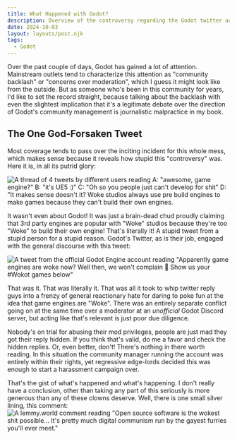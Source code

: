 ```yaml
---
title: What Happened with Godot?
description: Overview of the controversy regarding the Godot twitter account going "woke"
date: 2024-10-03
layout: layouts/post.njk
tags:
  - Godot
---
```

Over the past couple of days, Godot has gained a lot of attention. Mainstream outlets tend to characterize this attention as "community backlash" or "concerns over moderation", which I guess it might look like from the outside. But as someone who's been in this community for years, I'd like to set the record straight, because talking about the backlash with even the slightest implication that it's a legitimate debate over the direction of Godot's community management is journalistic malpractice in my book.

## The One God-Forsaken Tweet

Most coverage tends to pass over the inciting incident for this whole mess, which makes sense because it reveals how stupid this "controversy" was. Here it is, in all its putrid glory:

![A thread of 4 tweets by different users reading A: "awesome, game engine?" B: "it's UE5 :)" C: "Oh so you people just can't develop for shit" D: "It makes sense doesn't it? Woke studios always use pre build engines to make games because they can't build their own engines.](/img/GYfLkqVXgAAR-lT.jpg)

It wasn't even about Godot! It was just a brain-dead chud proudly claiming that 3rd party engines are popular with "Woke" studios because they're too "Woke" to build their own engine! That's literally it! A stupid tweet from a stupid person for a stupid reason. Godot's Twitter, as is their job, engaged with the general discourse with this tweet: 

![A tweet from the official Godot Engine account reading "Apparently game engines are woke now? Well then, we won't complain :rainbow: Show us your #Wokot games below"](/img/84b-2290307145.jpg)

That was it. That was literally it. That was all it took to whip twitter reply guys into a frenzy of general reactionary hate for daring to poke fun at the idea that game engines are "Woke". There was an entirely separate conflict going on at the same time over a moderator at an *unofficial* Godot Discord server, but acting like that's relevant is just poor due diligence.

Nobody's on trial for abusing their mod privileges, people are just mad they got their reply hidden. If you think that's valid, do me a favor and check the hidden replies. Or, even better, don't! There's nothing in there worth reading. In this situation the community manager running the account was entirely within their rights, yet regressive edge-lords decided this was enough to start a harassment campaign over.

That's the gist of what's happened and what's happening. I don't really have a conclusion, other than taking any part of this seriously is more generous than any of these clowns deserve. Well, there is one small silver lining, this comment: 
![A lemmy.world comment reading "Open source software is the wokest shit possible... It's pretty much digital communism run by the gayest furries you'll ever meet."](/img/Comment.png)